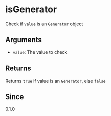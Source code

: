 # isGenerator

Check if `value` is an `Generator` object

## Arguments

- `value`: The value to check

## Returns

Returns `true` if value is an `Generator`, else `false`

## Since

0.1.0
